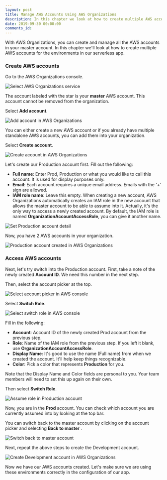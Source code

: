 ```yaml
---
layout: post
title: Manage AWS Accounts Using AWS Organizations
description: In this chapter we look at how to create multiple AWS accounts for the environments in your Serverless Framework app. We'll be using the AWS Organizations console for this.
date: 2019-09-30 00:00:00
comments_id: 
---
```


With AWS Organizations, you can create and manage all the AWS accounts in your master account. In this chapter we'll look at how to create multiple AWS accounts for the environments in our serverless app.

### Create AWS accounts

Go to the AWS Organizations console.

![Select AWS Organizations service](/assets/best-practices/create-and-manage-aws-accounts-using-aws-organizations/select-aws-organizations-service.png)

The account labeled with the star is your **master** AWS account. This account cannot be removed from the organization.

Select **Add account**.

![Add account in AWS Organizations](/assets/best-practices/create-and-manage-aws-accounts-using-aws-organizations/add-account-in-aws-organizations.png)

You can either create a new AWS account or if you already have multiple standalone AWS accounts, you can add them into your organization.

Select **Create account**.

![Create account in AWS Organizations](/assets/best-practices/create-and-manage-aws-accounts-using-aws-organizations/create-account-in-aws-organizations.png)

Let's create our Production account first. Fill out the following:

- **Full name**: Enter Prod, Production or what you would like to call this account. It is used for display purposes only.
- **Email**: Each account requires a unique email address. Emails with the '+' sign are allowed.
- **IAM role name**: Leave this empty. When creating a new account, AWS Organizations automatically creates an IAM role in the new account that allows the master account to be able to assume into it. Actually, it's the only way to access a newly created account. By default, the IAM role is named **OrganizationAccountAccessRole**, you can give it another name.

![Set Production account detail](/assets/best-practices/create-and-manage-aws-accounts-using-aws-organizations/set-production-account-detail.png)

Now, you have 2 AWS accounts in your organization.

![Production account created in AWS Organizations](/assets/best-practices/create-and-manage-aws-accounts-using-aws-organizations/production-account-created-in-aws-organizations.png)

### Access AWS accounts

Next, let's try switch into the Production account. First, take a note of the newly created **Account ID**. We need this number in the next step.

Then, select the account picker at the top.

![Select account picker in AWS console](/assets/best-practices/create-and-manage-aws-accounts-using-aws-organizations/select-account-picker-in-aws-console.png)

Select **Switch Role**.

![Select switch role in AWS console](/assets/best-practices/create-and-manage-aws-accounts-using-aws-organizations/select-switch-role-in-aws-console.png)

Fill in the following:

- **Account**: Account ID of the newly created Prod account from the previous step.
- **Role**: Name of the IAM role from the previous step. If you left it blank, use **OrganizationAccountAccessRole**.
- **Display Name**: It's good to use the name (Full name) from when we created the account. It'll help keep things recognizable.
- **Color**: Pick a color that represents **Production** for you.

Note that the Display Name and Color fields are personal to you. Your team members will need to set this up again on their own.

Then select **Switch Role**.

![Assume role in Production account](/assets/best-practices/create-and-manage-aws-accounts-using-aws-organizations/assume-role-in-production-account.png)

Now, you are in the **Prod** account. You can check which account you are currently assumed into by looking at the top bar.

You can switch back to the master account by clicking on the account picker and selecting **Back to master** .

![Switch back to master account](/assets/best-practices/create-and-manage-aws-accounts-using-aws-organizations/switch-back-to-master-account.png)

Next, repeat the above steps to create the Development account.

![Create Development account in AWS Organizations](/assets/best-practices/create-and-manage-aws-accounts-using-aws-organizations/create-development-account-in-aws-organizations.png)

Now we have our AWS accounts created. Let's make sure we are using these environments correctly in the configuration of our app.
